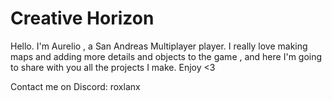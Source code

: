 # Creative Horizon
Hello. I'm Aurelio , a San Andreas Multiplayer player. I really love making maps and adding more details and objects to the game , and here I'm going to share with you all the projects I make. Enjoy &lt;3


Contact me on Discord: roxlanx
